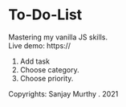 # To-Do-List

Mastering my vanilla JS skills. <br>
Live demo:  https:// <br>

1. Add task </br>
2. Choose category. </br>
3. Choose priority. </br>

Copyrights: Sanjay Murthy . 2021
